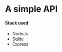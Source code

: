 <h1>A simple API</h1>
<h4>Stack used</h4>
<ul>
<li>NodeJs</li>
<li>Sqlite</li>
<li>Express</li>
</ul>